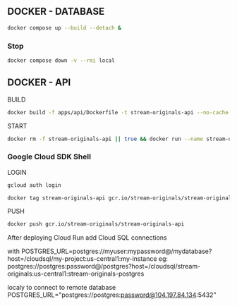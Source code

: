 ## DOCKER - DATABASE

```bash
docker compose up --build --detach &
```

### Stop

```bash
docker compose down -v --rmi local
```


## DOCKER - API

BUILD
```bash
docker build -f apps/api/Dockerfile -t stream-originals-api --no-cache --platform=linux/amd64 . 
```

START
```bash
docker rm -f stream-originals-api || true && docker run --name stream-originals-api -p 8080:8080 stream-originals-api
```

### Google Cloud SDK Shell

LOGIN
```bash
gcloud auth login
```

```bash
docker tag stream-originals-api gcr.io/stream-originals/stream-originals-api
```

PUSH
```bash
docker push gcr.io/stream-originals/stream-originals-api
```

After deploying Cloud Run
add Cloud SQL connections

with
POSTGRES_URL=postgres://myuser:mypassword@/mydatabase?host=/cloudsql/my-project:us-central1:my-instance
eg: postgres://postgres:password@/postgres?host=/cloudsql/stream-originals:us-central1:stream-originals-postgres

localy to connect to remote database
POSTGRES_URL="postgres://postgres:password@104.197.84.134:5432"